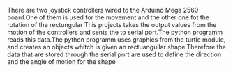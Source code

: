 There are two joystick controllers wired to the Arduino Mega 2560 board.One of them is used for the movement and the other one fot the rotation of the rectungular
This projects takes the output values from the motion of the controllers and sents the to serial port.The python programm reads this data.The python programm uses graphics from the turtle module,
and creates an objects whitch is given an rectuangullar shape.Therefore the data that are stored through the serial port are used to define the direction and the angle of motion for the shape
